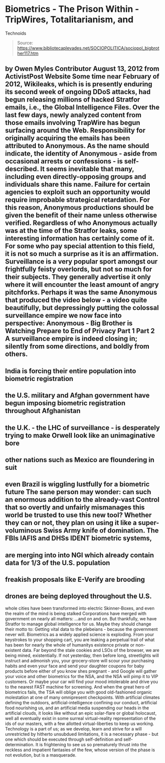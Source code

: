 # Biometrics - The Prison Within - TripWires, Totalitarianism, and 
Technoids

> Source: https://www.bibliotecapleyades.net/SOCIOPOLITICA/sociopol_bigbrother117.htm

by Owen Myles
Contributor
August 13, 2012
from
ActivistPost Website
Some time near
February of
2012, Wikileaks, which is is presently enduring its second week of
ongoing
DDoS attacks, had begun releasing millions of hacked
Stratfor emails, i.e.,
the Global Intelligence Files.
Over the last few days, newly analyzed content
from those emails involving
TrapWire has begun surfacing around the Web.
Responsibility for originally acquiring the emails has been attributed to
Anonymous. As the name should indicate, the identity of Anonymous - aside
from occasional arrests or confessions - is self-described. It seems
inevitable that many, including even directly-opposing groups and
individuals share this name. Failure for certain agencies to exploit such an
opportunity would require improbable strategical retardation.
For this reason, Anonymous productions should be
given the benefit of their name unless otherwise verified.
Regardless of who Anonymous actually was at the time of
the Stratfor leaks,
some interesting information has certainly come of it. For some who pay
special attention to this field, it is not so much a surprise as it is an
affirmation. Surveillance is a very popular sport amongst our frightfully
feisty overlords, but not so much for their subjects.
They generally advertise it only where it will
encounter the least amount of angry pitchforks.
Perhaps it was the same Anonymous that produced the video below - a video
quite beautifully, but depressingly putting the colossal surveillance empire
we now face into perspective:
Anonymous - Big Brother is Watching
Prepare to End of Privacy
Part 1
Part 2
A surveillance empire is indeed
closing in; silently from some directions, and boldly from others.
-
India
is forcing their
entire population into biometric registration
-
the U.S. military and
Afghan government have begun imposing biometric registration throughout
Afghanistan
-
the U.K. -
the LHC of
surveillance - is desperately trying to make Orwell look like an
unimaginative bore
-
other nations such as Mexico are floundering
in suit
-
even
Brazil is wiggling lustfully for a biometric future
The sane person may wonder: can such an enormous
addition to the already-vast Control that so overtly and unfairly mismanages
this world be trusted to use this new tool?
Whether they can or not, they
plan on using it like a super-voluminous Swiss Army knife of domination.
The FBIs
IAFIS and DHSs
IDENT biometric systems,
-
are merging into into
NGI which already contain data for 1/3 of the U.S. population
-
freakish
proposals like
E-Verify are brooding
-
drones are being deployed throughout the U.S.
-
whole cities have been transformed into electric
Skinner-Boxes, and even the realm of the mind is
being stalked
Corporations have merged with government on
nearly all matters:
...and on and on.
But thankfully, we have Stratfor
to manage global intelligence for us. Maybe they should change their motto
to:
Getting vital data to the plebeians - because the government never
will.
Biometrics as a widely applied science is
exploding.
From your
keystrokes to your shopping cart, you are leaking a perpetual trail of
what has been for nearly the whole of humanitys existence private or
non-existent data. Far beyond the stale cookies and
LSOs of the
browser, we are being mined, existentially.
If not yesterday, then before long,
streetlights will
instruct and admonish you, your
grocery-store will scour your purchasing habits and even your face and
send your daughter coupons for baby products before either of you know shes
pregnant - and
Google will gather your voice and other biometrics for the NSA, and the
NSA will pimp it to VIP customers.
Or maybe
your car will find your mood intolerable and drive you to the nearest
FAST machine for screening. And when the great hero of biometrics fails, the
TSA will oblige you with good old-fashioned organic molestation at one of
many omnipresent checkpoints.
With artificial climates defining the outdoors, artificial-intelligence
confining our conduct, artificial food nourishing us, and an artificial
media suspending our heads in the artificial clouds, it looks like without
an epic solar-flare or global holocaust, well all eventually exist in some
surreal virtual-reality representation of the ids of our masters, with a few
allotted virtual-liberties to keep us working.
Technology is a part of us; as we develop, learn and strive for a will
unrestricted by hitherto unsubdued limitations, it is a necessary phase -
but one which should be executed through self-definition and
self-determination.
It is frightening to see us so prematurely thrust into
the reckless and impatient fantasies of the few, whose version of the phase
is not evolution, but is a masquerade.
